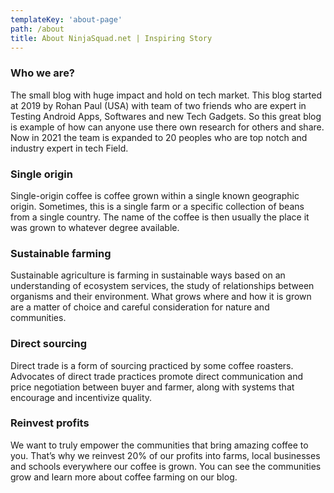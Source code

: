 ```yaml
---
templateKey: 'about-page'
path: /about
title: About NinjaSquad.net | Inspiring Story
---
```

### Who we are?
The small blog with huge impact and hold on tech market. This blog started at 2019 by Rohan Paul (USA) with team of two friends who are expert in Testing Android Apps, Softwares and new Tech Gadgets. So this great blog is example of how can anyone use there own research for others and share. Now in 2021 the team is expanded to 20 peoples who are top notch and industry expert in tech Field.

### Single origin
Single-origin coffee is coffee grown within a single known geographic origin. Sometimes, this is a single farm or a specific collection of beans from a single country. The name of the coffee is then usually the place it was grown to whatever degree available.

### Sustainable farming
Sustainable agriculture is farming in sustainable ways based on an understanding of ecosystem services, the study of relationships between organisms and their environment. What grows where and how it is grown are a matter of choice and careful consideration for nature and communities.

### Direct sourcing
Direct trade is a form of sourcing practiced by some coffee roasters. Advocates of direct trade practices promote direct communication and price negotiation between buyer and farmer, along with systems that encourage and incentivize quality.

### Reinvest profits
We want to truly empower the communities that bring amazing coffee to you. That’s why we reinvest 20% of our profits into farms, local businesses and schools everywhere our coffee is grown. You can see the communities grow and learn more about coffee farming on our blog.
